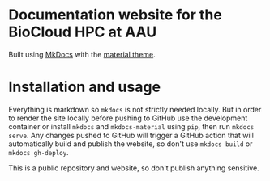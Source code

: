 # Documentation website for the BioCloud HPC at AAU
Built using [MkDocs](https://www.mkdocs.org/) with the [material theme](https://squidfunk.github.io/mkdocs-material/getting-started/).

# Installation and usage
Everything is markdown so `mkdocs` is not strictly needed locally. But in order to render the site locally before pushing to GitHub use the development container or install `mkdocs` and `mkdocs-material` using `pip`, then run `mkdocs serve`. Any changes pushed to GitHub will trigger a GitHub action that will automatically build and publish the website, so don't use `mkdocs build` or `mkdocs gh-deploy`.

This is a public repository and website, so don't publish anything sensitive.
